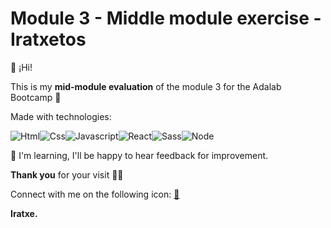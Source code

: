 # Module 3 - Middle module exercise -Iratxetos 

👋 ¡Hi!

This is my **mid-module evaluation** of the module 3 for the Adalab Bootcamp 👩

Made with technologies:


 ![Html](https://user-images.githubusercontent.com/87008623/140422492-0d562467-ed9e-4d85-897a-49966434e88e.png)![Css](https://user-images.githubusercontent.com/87008623/140422575-b492e1bb-f102-4e12-9b3c-e07450a4d701.png)![Javascript](https://user-images.githubusercontent.com/87008623/140422647-472abae2-fba2-404a-bf0c-a6a01d240a27.png)![React](https://user-images.githubusercontent.com/87008623/140423505-59f72f7b-110a-4ab7-8917-7b219b4eca85.png)![Sass](https://user-images.githubusercontent.com/87008623/140422680-44faa91b-ecce-48d5-a31d-47eb33a6db62.png)![Node](https://user-images.githubusercontent.com/87008623/140422704-64fcb42e-59c7-40a8-a259-808bb62ea9ec.png)


📢 I'm learning, I'll be happy to hear feedback for improvement.

**Thank you** for your visit 💁‍♀️

Connect with me on the following icon:
[📩](https://www.linkedin.com/in/iratxe-martin-perez/)


**Iratxe.**
